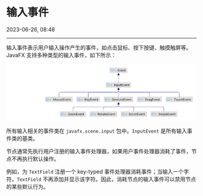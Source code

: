 # 输入事件

2023-06-26, 08:48
****

输入事件表示用户输入操作产生的事件，如点击鼠标、按下按键、触摸触屏等。JavaFX 支持多种类型的输入事件，如下所示：

![](images/2023-06-26-08-38-43.png)


所有输入相关的事件类在 `javafx.scene.input` 包中。`InputEvent` 是所有输入事件类的基类。

节点通常先执行用户注册的输入事件处理器，如果用户事件处理器消耗了事件，节点不再执行默认操作。

例如，为 `TextField` 注册一个 key-typed 事件处理器消耗事件；当输入一个字符，`TextField` 不再添加并显示该字符。因此，消耗节点的输入事件可以禁用节点的某些默认行为。
